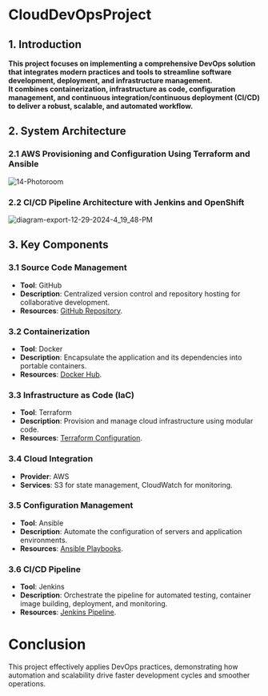 
# CloudDevOpsProject

## 1. Introduction
**This project focuses on implementing a comprehensive DevOps solution that integrates modern practices and tools to streamline software development, deployment, and infrastructure management.**  
**It combines containerization, infrastructure as code, configuration management, and continuous integration/continuous deployment (CI/CD) to deliver a robust, scalable, and automated workflow.**

## 2. System Architecture
### 2.1 AWS Provisioning and Configuration Using Terraform and Ansible

![14-Photoroom](https://github.com/user-attachments/assets/6d95b461-c0e8-4a6f-a080-f9f4adebbf2b)

### 2.2 CI/CD Pipeline Architecture with Jenkins and OpenShift
![diagram-export-12-29-2024-4_19_48-PM](https://github.com/user-attachments/assets/5a78f0e9-7842-4c12-b2e0-30621bdf233b)

## 3. Key Components
### 3.1 Source Code Management
- **Tool**: GitHub
- **Description**: Centralized version control and repository hosting for collaborative development.
- **Resources**: [GitHub Repository](https://github.com/Ibrahim-Adell/FinalProjectCode.git).
### 3.2 Containerization
- **Tool**: Docker
- **Description**: Encapsulate the application and its dependencies into portable containers.
- **Resources**: [﻿Docker Hub](https://hub.docker.com/repository/docker/doaahemaid01/my-app). 
### 3.3 Infrastructure as Code (IaC)
- **Tool**: Terraform
- **Description**: Provision and manage cloud infrastructure using modular code.
- **Resources**: [﻿Terraform Configuration](https://github.com/Doaa-hemaid/CloudDevOpsProject/tree/main/terraform).
### 3.4 Cloud Integration
- **Provider**: AWS
- **Services**: S3 for state management, CloudWatch for monitoring.
### 3.5 Configuration Management
- **Tool**: Ansible
- **Description**: Automate the configuration of servers and application environments.
- **Resources**: [﻿Ansible Playbooks](https://github.com/Doaa-hemaid/CloudDevOpsProject/tree/main/ansible).
### 3.6 CI/CD Pipeline
- **Tool**: Jenkins
- **Description**: Orchestrate the pipeline for automated testing, container image building, deployment, and monitoring.
- **Resources**: [﻿Jenkins Pipeline](https://github.com/Doaa-hemaid/ivolve-ci-cd-pipeline.git).
# Conclusion
 This project effectively applies DevOps practices, demonstrating how automation and scalability drive faster development cycles and smoother operations.

